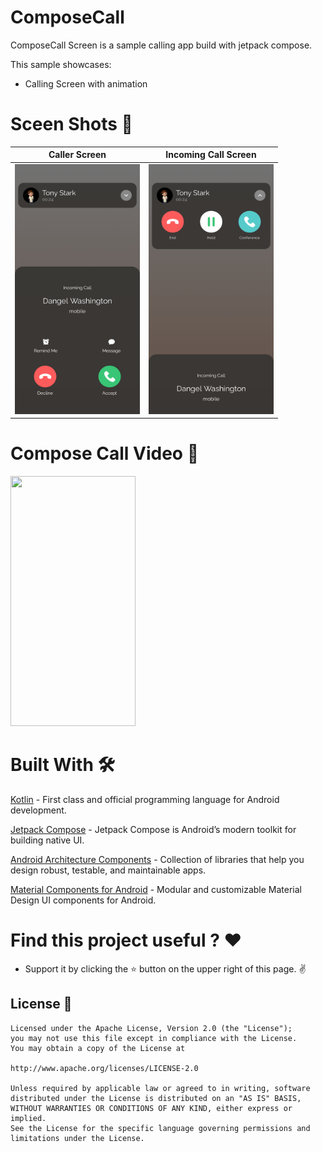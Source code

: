 # ComposeCall
ComposeCall Screen is a sample calling app build with jetpack compose.

This sample showcases:

* Calling Screen with animation

# Sceen Shots 📸

| Caller Screen | Incoming Call Screen |
| ------------- | ----------- |
| <img src="https://github.com/Umesh-Patidar/ComposeCall/blob/main/results/screenshot_call_screen.png" width="200" height="400"/>              | <img src="https://github.com/Umesh-Patidar/ComposeCall/blob/main/results/screenshot_caller_profile.png" width="200" height="400"/>      |


# Compose Call Video 🎥
<img src="https://github.com/Umesh-Patidar/ComposeCall/blob/main/results/call_screen_recording.gif" width="200" height="400"/>

# Built With 🛠
[Kotlin](https://kotlinlang.org/) - First class and official programming language for Android development.

[Jetpack Compose](https://developer.android.com/compose) - Jetpack Compose is Android’s modern toolkit for building native UI.

[Android Architecture Components](https://developer.android.com/topic/architecture) - Collection of libraries that help you design robust, testable, and maintainable apps.

[Material Components for Android](https://github.com/material-components/material-components-android) - Modular and customizable Material Design UI components for Android.

# Find this project useful ? ❤️
 * Support it by clicking the ⭐ button on the upper right of this page. ✌️

## License 🔖
```
Licensed under the Apache License, Version 2.0 (the "License");
you may not use this file except in compliance with the License.
You may obtain a copy of the License at

http://www.apache.org/licenses/LICENSE-2.0

Unless required by applicable law or agreed to in writing, software
distributed under the License is distributed on an "AS IS" BASIS,
WITHOUT WARRANTIES OR CONDITIONS OF ANY KIND, either express or implied.
See the License for the specific language governing permissions and
limitations under the License.
```
